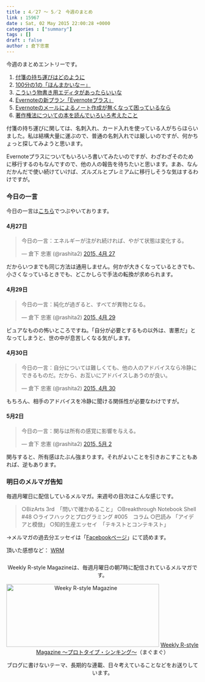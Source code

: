 ```yaml
---
title : 4／27 〜 5／2　今週のまとめ
link : 15967
date : Sat, 02 May 2015 22:00:28 +0000
categories : ["summary"]
tags : []
draft : false
author : 倉下忠憲
---
```


今週のまとめエントリーです。
 
<ol>
<li><a href="https://rashita.net/blog/?p=15931" target="_blank">付箋の持ち運びはどのように</a></li>
<li><a href="https://rashita.net/blog/?p=15937" target="_blank">100分の1の「ほんまかいなー」</a></li>
<li><a href="https://rashita.net/blog/?p=15941" target="_blank">こういう物書き用エディタがあったらいいな</a></li>
<li><a href="https://rashita.net/blog/?p=15947" target="_blank">Evernoteの新プラン「Evernoteプラス」</a></li>
<li><a href="https://rashita.net/blog/?p=15954" target="_blank">Evernoteのメールによるノート作成が無くなって困っているなら</a></li>
<li><a href="https://rashita.net/blog/?p=15962" target="_blank">著作権法についての本を読んでいろいろ考えたこと</a></li>
</ol>

付箋の持ち運びに関しては、名刺入れ、カード入れを使っている人がちらほらいました。私は結構大量に運ぶので、普通の名刺入れでは厳しいのですが、何かちょっと探してみようと思います。

Evernoteプラスについてもいろいろ書いてみたいのですが、わざわざそのために移行するのもなんですので、他の人の報告を待ちたいと思います。まあ、なんだかんだで使い続けていけば、ズルズルとプレミアムに移行しそうな気はするわけですが。

<h3>今日の一言</h3>
今日の一言は<a href="http://twitter.com/rashita2 ">こちら</a>でつぶやいております。

<h4>4月27日</h4>

<blockquote class="twitter-tweet" lang="ja"><p lang="ja" dir="ltr">今日の一言：エネルギーが注がれ続ければ、やがて状態は変化する。</p>&mdash; 倉下 忠憲 (@rashita2) <a href="https://twitter.com/rashita2/status/592651199578517504">2015, 4月 27</a></blockquote> <script async src="//platform.twitter.com/widgets.js" charset="utf-8"></script>

だからいつまでも同じ方法は通用しません。何かが大きくなっているときでも、小さくなっているときでも、どこかしらで手法の転換が求められます。

<h4>4月29日</h4>

<blockquote class="twitter-tweet" lang="ja"><p lang="ja" dir="ltr">今日の一言：純化が過ぎると、すべてが異物となる。</p>&mdash; 倉下 忠憲 (@rashita2) <a href="https://twitter.com/rashita2/status/593375395501580289">2015, 4月 29</a></blockquote> <script async src="//platform.twitter.com/widgets.js" charset="utf-8"></script>

ピュアなものの怖いところですね。「自分が必要とするもの以外は、害悪だ」となってしまうと、世の中が息苦しくなる気がします。

<h4>4月30日</h4>

<blockquote class="twitter-tweet" lang="ja"><p lang="ja" dir="ltr">今日の一言：自分については難しくても、他の人のアドバイスなら冷静にできるものだ。だから、お互いにアドバイスしあうのが良い。</p>&mdash; 倉下 忠憲 (@rashita2) <a href="https://twitter.com/rashita2/status/593719259538198528">2015, 4月 30</a></blockquote> <script async src="//platform.twitter.com/widgets.js" charset="utf-8"></script>

もちろん、相手のアドバイスを冷静に聞ける関係性が必要なわけですが。

<h4>5月2日</h4>

<blockquote class="twitter-tweet" lang="ja"><p lang="ja" dir="ltr">今日の一言：関与は所有の感覚に影響を与える。</p>&mdash; 倉下 忠憲 (@rashita2) <a href="https://twitter.com/rashita2/status/594417835692044288">2015, 5月 2</a></blockquote> <script async src="//platform.twitter.com/widgets.js" charset="utf-8"></script>

関与すると、所有感はたぶん強まります。それがよいことを引きおこすこともあれば、逆もあります。

<h3>明日のメルマガ告知</h3>
毎週月曜日に配信しているメルマガ。来週号の目次はこんな感じです。
<blockquote>
○BizArts 3rd　「問いで確かめること」
○Breakthrough Notebook Shell #48
○ライフハックとプログラミング #005　コラム
○巴読み 「アイデアと模倣」
○知的生産エッセイ　「テキストとコンテキスト」
</blockquote>

→メルマガの過去分エッセイは「<a href="http://www.facebook.com/home.php#!/rashitaportal">Facebookページ</a>」にて読めます。

頂いた感想など：
<a class="twitter-timeline"  href="https://twitter.com/rashita2/timelines/427262290753097729"  data-widget-id="427265271171010561">WRM</a>
    <script>!function(d,s,id){var js,fjs=d.getElementsByTagName(s)[0],p=/^http:/.test(d.location)?'http':'https';if(!d.getElementById(id)){js=d.createElement(s);js.id=id;js.src=p+"://platform.twitter.com/widgets.js";fjs.parentNode.insertBefore(js,fjs);}}(document,"script","twitter-wjs");</script>


<div style="text-align:center;margin-top:25px;">
Weekly R-style Magazineは、毎週月曜日の朝7時に配信されているメルマガです。

<a href="http://www.mag2.com/m/0001185133.html" target="_blank"><img src="https://rashita.net/blog/wp-content/uploads/2010/09/mmbanner.jpg" alt="Weeky R-style Magazine" width="400" height="165" class="alignnone size-full wp-image-12201" /></a>
<a href="http://www.mag2.com/m/0001185133.html" target="_blank">Weekly R-style Magazine ～プロトタイプ・シンキング～</a>（まぐまぐ）

ブログに書けないテーマ、長期的な連載、日々考えていることなどをお送りしています。
</div> 